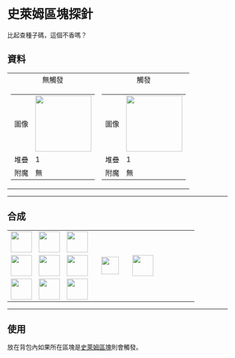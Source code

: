 # 史萊姆區塊探針
比起查種子碼，這個不香嗎？

## 資料
<table>
    <tr>
        <td align="center">無觸發</td>
        <td align="center">觸發</td>
    </tr>
    <tr>
        <td>
            <table>
                <tr><td align="end">圖像</td><td><img src="https://i.imgur.com/Uup8aA6.png" width="128"/></td></tr>
                <tr><td align="end">堆疊</td><td>1</td></tr>
                <tr><td align="end">附魔</td><td>無</td></tr>
            </table>
        </td>
        <td>
            <table>
                <tr><td align="end">圖像</td><td><img src="https://i.imgur.com/wPjuFeU.gif" width="128"/></td></tr>
                <tr><td align="end">堆疊</td><td>1</td></tr>
                <tr><td align="end">附魔</td><td>無</td></tr>
            </table>
        </td>
    </tr>
</table>

---

## 合成
<table>
    <tr><td><img src="https://i.imgur.com/wl43BjZ.png" width="48"/></td><td><img src="https://i.imgur.com/BmJVxtL.png" width="48"/></td><td><img src="https://i.imgur.com/uwFFtfM.png" width="48"/></td><td colspan="3"></td></tr>
    <tr><td><img src="https://i.imgur.com/wl43BjZ.png" width="48"/></td><td><img src="https://i.imgur.com/8FSBrRo.png" width="48"/></td><td><img src="https://i.imgur.com/BmJVxtL.png" width="48"/></td><td width="70" align="center"><img src="https://i.imgur.com/VE0KqIE.png" width="40"/></td><td><img src="https://i.imgur.com/Uup8aA6.png" width="48"/></td><td width="70"></td></tr>
    <tr><td><img src="https://i.imgur.com/8FSBrRo.png" width="48"/></td><td><img src="https://i.imgur.com/wl43BjZ.png" width="48"/></td><td><img src="https://i.imgur.com/wl43BjZ.png" width="48"/></td><td colspan="3"></td></tr>
</table>

---

## 使用
放在背包內如果所在區塊是[史萊姆區塊](https://minecraft.fandom.com/zh/wiki/史萊姆#史萊姆區塊)則會觸發。